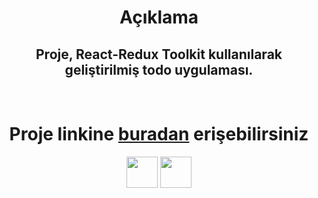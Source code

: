<h1 align="center">Açıklama</h1>

<h2 align="center">
Proje, React-Redux Toolkit kullanılarak geliştirilmiş todo uygulaması.
</h2>
<br>
<h1 align="center">
Proje linkine <a href="https://react-redux-todosapp.netlify.app/">buradan</a> erişebilirsiniz
</h1>

<p align="center">
<img width="50px" src="https://camo.githubusercontent.com/61e102d7c605ff91efedb9d7e47c1c4a07cef59d3e1da202fd74f4772122ca4e/68747470733a2f2f766974656a732e6465762f6c6f676f2e737667">
<img width="50px" src="https://upload.wikimedia.org/wikipedia/commons/thumb/a/a7/React-icon.svg/2300px-React-icon.svg.png">
</p>
